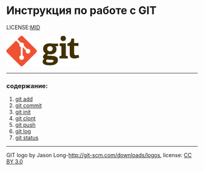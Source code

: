 # Инструкция по работе с GIT

LICENSE:[MID](./license.md)

![git-logo](./assets/Git-logo.svg.png)

---

### содержание:
1. [git add](./add.md)
2. [git commit](./commit.md)
3. [git init](./init.md)
4. [git clont](./clone.md)
5. [git push](./push.md)
6. [git log](./log.md)
7. [git status](./status.md)



---

GIT logo by Jason Long-http://git-scm.com/downloads/logos,
license: [CC BY 3.0](https://creativecommons.org/licenses/by/3.0/)       
